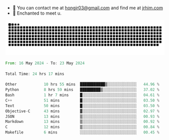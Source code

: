 - 📧 You can contact me at hongjr03@gmail.com and find me at [jrhim.com](https://jrhim.com/)
- 💜 Enchanted to meet u.

![snake_animation](https://raw.githubusercontent.com/hongjr03/hongjr03/output/github-contribution-grid-snake.svg)

<!--START_SECTION:waka-->

```rust
From: 16 May 2024 - To: 23 May 2024

Total Time: 24 hrs 17 mins

Other            10 hrs 55 mins  ███████████▒░░░░░░░░░░░░░   44.96 %
Python           8 hrs 59 mins   █████████▒░░░░░░░░░░░░░░░   37.02 %
Bash             1 hr 7 mins     █░░░░░░░░░░░░░░░░░░░░░░░░   04.61 %
C++              51 mins         █░░░░░░░░░░░░░░░░░░░░░░░░   03.50 %
Text             50 mins         █░░░░░░░░░░░░░░░░░░░░░░░░   03.50 %
Objective-C      43 mins         ▓░░░░░░░░░░░░░░░░░░░░░░░░   02.97 %
JSON             13 mins         ▒░░░░░░░░░░░░░░░░░░░░░░░░   00.93 %
Markdown         13 mins         ▒░░░░░░░░░░░░░░░░░░░░░░░░   00.92 %
C                12 mins         ▒░░░░░░░░░░░░░░░░░░░░░░░░   00.84 %
Makefile         6 mins          ░░░░░░░░░░░░░░░░░░░░░░░░░   00.45 %
```

<!--END_SECTION:waka-->
